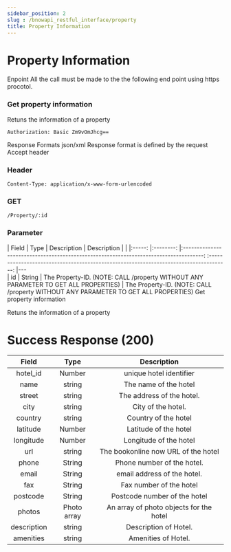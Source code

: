 ```yaml
---
sidebar_position: 2
slug : /bnowapi_restful_interface/property
title: Property Information
---
```


#  Property Information

Enpoint
All the call must be made to the the following end point using https procotol.
### Get property information
Retuns the information of a property
```
Authorization: Basic Zm9vOmJhcg==
```
Response Formats json/xml
Response format is defined by the request Accept header
### Header

```
Content-Type: application/x-www-form-urlencoded
```

###  GET 

```
/Property/:id
```


### Parameter

| Field 	|   Type   	|                                      Description                                      	|                                      Description                                      	|   	|
|:-----:	|:--------:	|:-------------------------------------------------------------------------------------:	:-------------------------------------------------------------------------------------:	|---	
| id    	|  String  	|   The Property-ID. (NOTE: CALL /property WITHOUT ANY PARAMETER TO GET ALL PROPERTIES) 	|   The Property-ID. (NOTE: CALL /property WITHOUT ANY PARAMETER TO GET ALL PROPERTIES) 
Get property information

Retuns the information of a property
#  Success Response (200)


|  **Field**  	    |    **Type**    	    |               **Description**              	|
|:-----------:  	|:--------------:	    |:------------------------------------------:	|
| hotel_id    	    |  Number        	    |    unique hotel identifier                 	|
| name        	    |  string        	    |   The name of the hotel                    	|
| street      	    |  string        	    |   The address of the hotel.                	|
| city        	    |  string        	    |   City of the hotel.                       	|
| country       	|  string           	|   Country of the hotel                     	|
| latitude    	    |  Number            	|   Latitude of the hotel                    	|
| longitude     	|  Number          	|   Longitude of the hotel                   	|
| url           	|  string           	|   The bookonline now URL of the hotel      	|
| phone        	|  String           	|   Phone number of the hotel.               	|
| email           	|  String           	|   email address of the hotel.              	|
| fax          	|  String        	    |   Fax number of the hotel                  	|
| postcode      	|  String           	|   Postcode number of the hotel             	|
| photos      	    |   Photo array     	|   An array of photo objects for the hotel  	|
| description   	|  string        	    |   Description of Hotel.                    	|
| amenities     	|  string        	    |   Amenities of Hotel.                      	|

